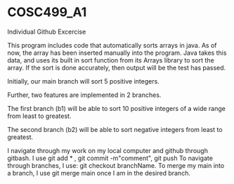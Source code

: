 # COSC499_A1
Individual Github Excercise

This program includes code that automatically sorts arrays in java. As of now, the  array has been inserted manually into the program. Java takes this data, and uses its built in sort function from its Arrays library to sort the array. If the sort is done accurately, then output will be the test has passed.

Initially, our main branch will sort 5 positive integers. 

Further, two features are implemented in 2 branches. 

The first branch (b1) will be able to sort 10 positive integers of a wide range from least to greatest. 

The second branch (b2) will be able to sort negative integers from least to greatest. 

I navigate through my work on my local computer and github through gitbash. 
I use git add * , git commit -m"comment", git push
To navigate through branches, I use: git checkout branchName. To merge my main into a branch, I use git merge main once I am in the desired branch. 